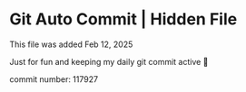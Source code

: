# Git Auto Commit | Hidden File

This file was added Feb 12, 2025

Just for fun and keeping my daily git commit active 🤪

commit number: 117927
